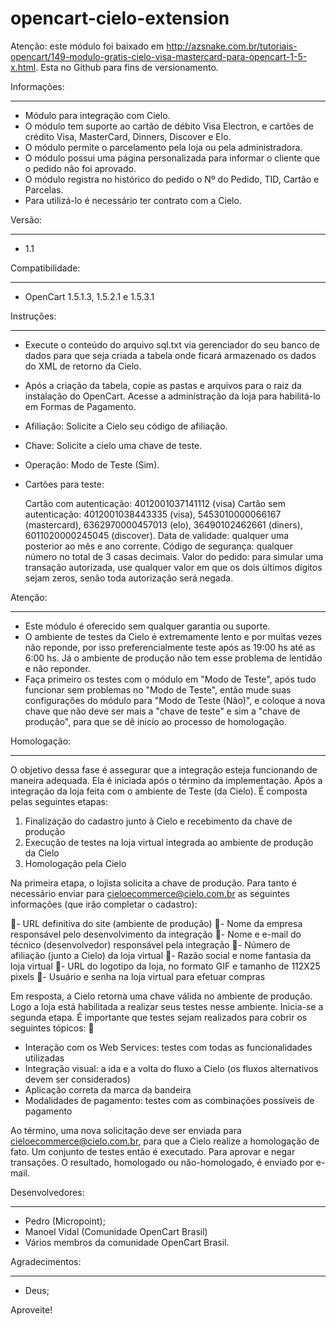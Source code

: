 opencart-cielo-extension
========================

Atenção: este módulo foi baixado em http://azsnake.com.br/tutoriais-opencart/149-modulo-gratis-cielo-visa-mastercard-para-opencart-1-5-x.html. Esta no Github para fins de versionamento.

Informações:
************

- Módulo para integração com Cielo.
- O módulo tem suporte ao cartão de débito Visa Electron, e cartões de crédito Visa, MasterCard, Dinners, Discover e Elo.
- O módulo permite o parcelamento pela loja ou pela administradora.
- O módulo possui uma página personalizada para informar o cliente que o pedido não foi aprovado.
- O módulo registra no histórico do pedido o Nº do Pedido, TID, Cartão e Parcelas.
- Para utilizá-lo é necessário ter contrato com a Cielo.

Versão:
*******

- 1.1

Compatibilidade:
****************

- OpenCart 1.5.1.3, 1.5.2.1 e 1.5.3.1

Instruções:
***********

- Execute o conteúdo do arquivo sql.txt via gerenciador do seu banco de dados para
  que seja criada a tabela onde ficará armazenado os dados do XML de retorno da Cielo.

- Após a criação da tabela, copie as pastas e arquivos para o raiz da instalação do 
  OpenCart. Acesse a administração da loja para habilitá-lo em Formas de Pagamento.

- Afiliação: Solicite a Cielo seu código de afiliação.

- Chave: Solicite a cielo uma chave de teste.

- Operação: Modo de Teste (Sim).

- Cartões para teste:

  Cartão com autenticação: 4012001037141112 (visa)
  Cartão sem autenticação: 4012001038443335 (visa), 
                           5453010000066167 (mastercard), 
                           6362970000457013 (elo), 
                           36490102462661 (diners),
                           6011020000245045 (discover).
  Data de validade: qualquer uma posterior ao mês e ano corrente.
  Código de segurança: qualquer número no total de 3 casas decimais.
  Valor do pedido: para simular uma transação autorizada, use qualquer valor em que os
                   dois últimos dígitos sejam zeros, senão toda autorização será negada.

Atenção:
********

- Este módulo é oferecido sem qualquer garantia ou suporte.
- O ambiente de testes da Cielo é extremamente lento e por muitas vezes não reponde, por isso
  preferencialmente teste após as 19:00 hs até as 6:00 hs. Já o ambiente de produção não tem
  esse problema de lentidão e não reponder.
- Faça primeiro os testes com o módulo em "Modo de Teste", após tudo funcionar sem problemas
  no "Modo de Teste", então mude suas configurações do módulo para "Modo de Teste (Não)",
  e coloque a nova chave que não deve ser mais a "chave de teste" e sim a "chave de produção",
  para que se dê inicío ao processo de homologação.

Homologação:
************

O objetivo dessa fase é assegurar que a integração esteja funcionando de maneira adequada. Ela
é iniciada após o término da implementação. Após a integração da loja feita com o ambiente de
Teste (da Cielo). É composta pelas seguintes etapas:

1) Finalização do cadastro junto à Cielo e recebimento da chave de produção
2) Execução de testes na loja virtual integrada ao ambiente de produção da Cielo
3) Homologação pela Cielo

Na primeira etapa, o lojista solicita a chave de produção. Para tanto é necessário enviar para
cieloecommerce@cielo.com.br as seguintes informações (que irão completar o cadastro):

- URL definitiva do site (ambiente de produção)
- Nome da empresa responsável pelo desenvolvimento da integração
- Nome e e-mail do técnico (desenvolvedor) responsável pela integração
- Número de afiliação (junto a Cielo) da loja virtual
- Razão social e nome fantasia da loja virtual
- URL do logotipo da loja, no formato GIF e tamanho de 112X25 pixels
- Usuário e senha na loja virtual para efetuar compras

Em resposta, a Cielo retorna uma chave válida no ambiente de produção. Logo a loja está
habilitada a realizar seus testes nesse ambiente. Inicia-se a segunda etapa. É importante que
testes sejam realizados para cobrir os seguintes tópicos:

 - Interação com os Web Services: testes com todas as funcionalidades utilizadas
 - Integração visual: a ida e a volta do fluxo a Cielo (os fluxos alternativos devem ser considerados)
 - Aplicação correta da marca da bandeira
 - Modalidades de pagamento: testes com as combinações possíveis de pagamento

Ao término, uma nova solicitação deve ser enviada para cieloecommerce@cielo.com.br, para que
a Cielo realize a homologação de fato. Um conjunto de testes então é executado. Para aprovar e
negar transações. O resultado, homologado ou não-homologado, é enviado por e-mail.

Desenvolvedores:
****************
- Pedro (Micropoint);
- Manoel Vidal (Comunidade OpenCart Brasil)
- Vários membros da comunidade OpenCart Brasil.

Agradecimentos:
***************
- Deus;

Aproveite!